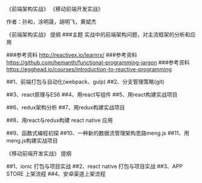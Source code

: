 《前端架构实战》
《移动前端开发实战》

作者：孙和，涂明晟，胡明飞，黄斌杰



《前端架构实战》  提纲
###主题   实战中的前端架构问题，对主流框架的分析和应用

###参考资料  http://reactivex.io/learnrx/
###参考资料  https://github.com/hemanth/functional-programming-jargon
###参考资料  https://egghead.io/courses/introduction-to-reactive-programming


##1、前端打包与自动化(webpack、gulp)
##2、分支管理策略(git)

##3、react原理与ES6
##4、用react写组件
##5、用react构建实战项目


##6、redux架构分析
##7、用redux构建实战项目

##8、用react与redux构建 react native 应用


##9、函数式编程初探
##10、一种新的数据流管理架构思路meng.js
##11、用meng.js构建实战项目




《移动前端开发实战》  提纲

##1、ionic 打包与项目实战
##2、react native  打包与项目实战
##3、APP STORE 上架流程
##4、安卓渠道上架流程
 

